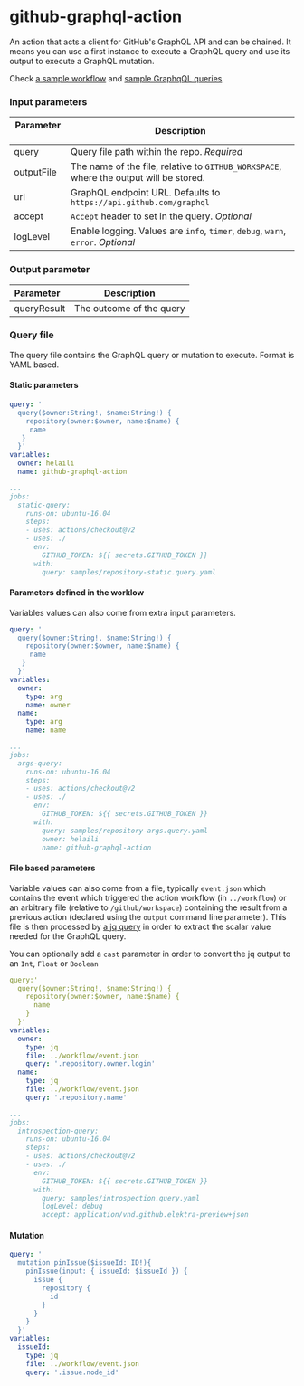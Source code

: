 # github-graphql-action

An action that acts a client for GitHub's GraphQL API and can be chained. It means you can use a first instance to execute a GraphQL query and use its output to execute a GraphQL mutation.

Check [a sample workflow](https://github.com/helaili/github-graphql-action/blob/master/.github/main.workflow) and [sample GraphqQL queries](https://github.com/helaili/github-graphql-action/tree/master/.github/graphql_action)

### Input parameters
| Parameter   | Description |
|--------|-------------|
| query  | Query file path within the repo. _Required_  |
| outputFile   | The name of the file, relative to `GITHUB_WORKSPACE`, where the output will be stored. |
| url    | GraphQL endpoint URL. Defaults to `https://api.github.com/graphql`  |
| accept | `Accept` header to set in the query. _Optional_   |
| logLevel| Enable logging. Values are `info`, `timer`, `debug`, `warn`, `error`. _Optional_  |

### Output parameter
| Parameter   | Description |
|--------|-------------|
| queryResult | The outcome of the query  |


### Query file
The query file contains the GraphQL query or mutation to execute. Format is YAML based.

#### Static parameters

```yaml
query: '
  query($owner:String!, $name:String!) {
    repository(owner:$owner, name:$name) {
  	 name
   }
  }'
variables:
  owner: helaili
  name: github-graphql-action
```

```yaml
...
jobs:
  static-query:
    runs-on: ubuntu-16.04
    steps:
    - uses: actions/checkout@v2
    - uses: ./
      env:
        GITHUB_TOKEN: ${{ secrets.GITHUB_TOKEN }}
      with:
        query: samples/repository-static.query.yaml
```

#### Parameters defined in the worklow

Variables values can also come from extra input parameters.

```yaml
query: '
  query($owner:String!, $name:String!) {
    repository(owner:$owner, name:$name) {
  	 name
   }
  }'
variables:
  owner:
    type: arg
    name: owner
  name:
    type: arg
    name: name
```

```yaml
...
jobs:
  args-query:
    runs-on: ubuntu-16.04
    steps:
    - uses: actions/checkout@v2
    - uses: ./
      env:
        GITHUB_TOKEN: ${{ secrets.GITHUB_TOKEN }}
      with:
        query: samples/repository-args.query.yaml
        owner: helaili
        name: github-graphql-action
```

#### File based parameters

Variable values can also come from a file, typically `event.json` which contains the event which triggered the action workflow (in `../workflow`) or an arbitrary file (relative to `/github/workspace`) containing the result from a previous action (declared using the `output` command line parameter). This file is then processed by [a jq query](https://stedolan.github.io/jq/) in order to extract the scalar value needed for the GraphQL query.

You can optionally add a `cast` parameter in order to convert the jq output to an `Int`, `Float` or `Boolean`

```yaml
query:'
  query($owner:String!, $name:String!) {
    repository(owner:$owner, name:$name) {
      name
    }
  }'
variables:
  owner:
    type: jq
    file: ../workflow/event.json
    query: '.repository.owner.login'
  name:
    type: jq
    file: ../workflow/event.json
    query: '.repository.name'
```

```yaml
...
jobs:
  introspection-query:
    runs-on: ubuntu-16.04
    steps:
    - uses: actions/checkout@v2
    - uses: ./
      env:
        GITHUB_TOKEN: ${{ secrets.GITHUB_TOKEN }}
      with:
        query: samples/introspection.query.yaml
        logLevel: debug
        accept: application/vnd.github.elektra-preview+json
```

#### Mutation

```yaml
query: '
  mutation pinIssue($issueId: ID!){
    pinIssue(input: { issueId: $issueId }) {
      issue {
        repository {
          id
        }
      }
    }
  }'
variables:
  issueId:
    type: jq
    file: ../workflow/event.json
    query: '.issue.node_id'
```
